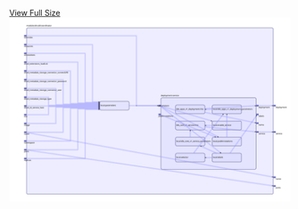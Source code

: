 [View Full Size](https://raw.githubusercontent.com/mingfang/terraform-k8s-modules/master/modules/druid/coordinator/diagram.svg?sanitize=true)<img src="diagram.svg"/>

